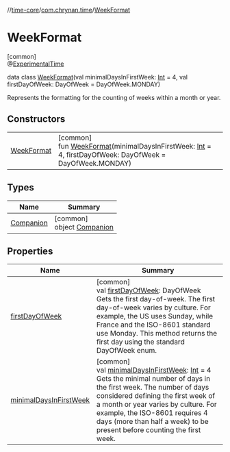 //[time-core](../../../index.md)/[com.chrynan.time](../index.md)/[WeekFormat](index.md)

# WeekFormat

[common]\
@[ExperimentalTime](https://kotlinlang.org/api/latest/jvm/stdlib/kotlin.time/-experimental-time/index.html)

data class [WeekFormat](index.md)(val minimalDaysInFirstWeek: [Int](https://kotlinlang.org/api/latest/jvm/stdlib/kotlin/-int/index.html) = 4, val firstDayOfWeek: DayOfWeek = DayOfWeek.MONDAY)

Represents the formatting for the counting of weeks within a month or year.

## Constructors

| | |
|---|---|
| [WeekFormat](-week-format.md) | [common]<br>fun [WeekFormat](-week-format.md)(minimalDaysInFirstWeek: [Int](https://kotlinlang.org/api/latest/jvm/stdlib/kotlin/-int/index.html) = 4, firstDayOfWeek: DayOfWeek = DayOfWeek.MONDAY) |

## Types

| Name | Summary |
|---|---|
| [Companion](-companion/index.md) | [common]<br>object [Companion](-companion/index.md) |

## Properties

| Name | Summary |
|---|---|
| [firstDayOfWeek](first-day-of-week.md) | [common]<br>val [firstDayOfWeek](first-day-of-week.md): DayOfWeek<br>Gets the first day-of-week. The first day-of-week varies by culture. For example, the US uses Sunday, while France and the ISO-8601 standard use Monday. This method returns the first day using the standard DayOfWeek enum. |
| [minimalDaysInFirstWeek](minimal-days-in-first-week.md) | [common]<br>val [minimalDaysInFirstWeek](minimal-days-in-first-week.md): [Int](https://kotlinlang.org/api/latest/jvm/stdlib/kotlin/-int/index.html) = 4<br>Gets the minimal number of days in the first week. The number of days considered defining the first week of a month or year varies by culture. For example, the ISO-8601 requires 4 days (more than half a week) to be present before counting the first week. |
